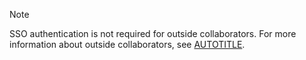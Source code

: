 > [!NOTE]
> SSO authentication is not required for outside collaborators. For more information about outside collaborators, see [AUTOTITLE](/organizations/managing-peoples-access-to-your-organization-with-roles/roles-in-an-organization#outside-collaborators).
